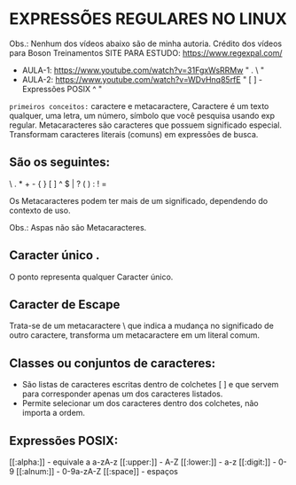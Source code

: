 # EXPRESSÕES REGULARES NO LINUX
Obs.: Nenhum dos vídeos abaixo são de minha autoria. Crédito dos vídeos para Boson Treinamentos
SITE PARA ESTUDO: https://www.regexpal.com/

- AULA-1: https://www.youtube.com/watch?v=31FgxWsRRMw   " . \ "
- AULA-2: https://www.youtube.com/watch?v=WDvHnq85rfE   " [ ] - Expressões POSIX ^ "

`primeiros conceitos:` caractere e metacaractere,
Caractere é um texto qualquer, uma letra, um número, símbolo que você pesquisa usando exp regular.
Metacaracteres são caracteres que possuem significado especial. Transformam caracteres literais
(comuns) em expressões de busca.

## São os seguintes:
\ . * + - { } [ ] ^ $ | ? ( ) : ! =

Os Metacaracteres podem ter mais de um significado, dependendo do contexto de uso.

Obs.: Aspas não são Metacaracteres.

## Caracter único .
O ponto representa qualquer Caracter único.

## Caracter de Escape
Trata-se de um metacaractere \ que indica a mudança no significado de outro caractere, transforma
um metacaractere em um literal comum.

## Classes ou conjuntos de caracteres:
- São listas de caracteres escritas dentro de colchetes [ ] e que servem para corresponder apenas um
dos caracteres listados.
- Permite selecionar um dos caracteres dentro dos colchetes, não importa a ordem.

## Expressões POSIX:
[[:alpha:]] - equivale a a-zA-z
[[:upper:]] - A-Z
[[:lower:]] - a-z
[[:digit:]] - 0-9
[[:alnum:]] - 0-9a-zA-Z
[[:space]] - espaços
